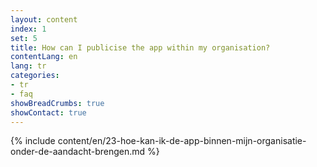 ```yaml
---
layout: content
index: 1
set: 5
title: How can I publicise the app within my organisation?
contentLang: en
lang: tr
categories:
- tr
- faq
showBreadCrumbs: true
showContact: true
---
```

{% include content/en/23-hoe-kan-ik-de-app-binnen-mijn-organisatie-onder-de-aandacht-brengen.md %}
